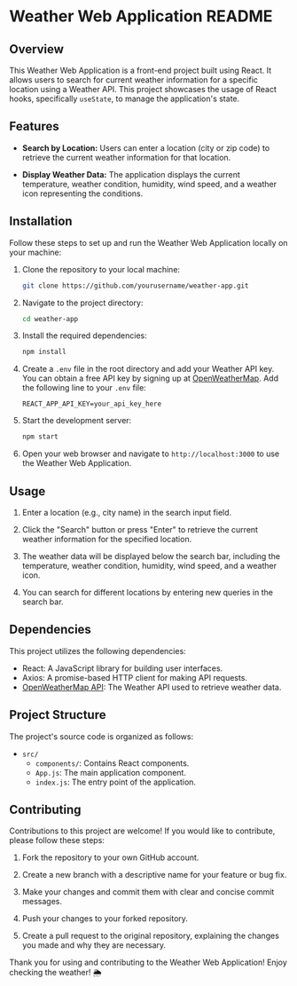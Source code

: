 
# Weather Web Application README

## Overview

This Weather Web Application is a front-end project built using React. It allows users to search for current weather information for a specific location using a Weather API. This project showcases the usage of React hooks, specifically `useState`, to manage the application's state.

## Features

- **Search by Location:** Users can enter a location (city or zip code) to retrieve the current weather information for that location.

- **Display Weather Data:** The application displays the current temperature, weather condition, humidity, wind speed, and a weather icon representing the conditions.

## Installation

Follow these steps to set up and run the Weather Web Application locally on your machine:

1. Clone the repository to your local machine:

   ```bash
   git clone https://github.com/yourusername/weather-app.git
   ```

2. Navigate to the project directory:

   ```bash
   cd weather-app
   ```

3. Install the required dependencies:

   ```bash
   npm install
   ```

4. Create a `.env` file in the root directory and add your Weather API key. You can obtain a free API key by signing up at [OpenWeatherMap](https://openweathermap.org/). Add the following line to your `.env` file:

   ```env
   REACT_APP_API_KEY=your_api_key_here
   ```

5. Start the development server:

   ```bash
   npm start
   ```

6. Open your web browser and navigate to `http://localhost:3000` to use the Weather Web Application.

## Usage

1. Enter a location (e.g., city name) in the search input field.

2. Click the "Search" button or press "Enter" to retrieve the current weather information for the specified location.

3. The weather data will be displayed below the search bar, including the temperature, weather condition, humidity, wind speed, and a weather icon.

4. You can search for different locations by entering new queries in the search bar.

## Dependencies

This project utilizes the following dependencies:

- React: A JavaScript library for building user interfaces.
- Axios: A promise-based HTTP client for making API requests.
- [OpenWeatherMap API](https://openweathermap.org/): The Weather API used to retrieve weather data.

## Project Structure

The project's source code is organized as follows:

- `src/`
  - `components/`: Contains React components.
  - `App.js`: The main application component.
  - `index.js`: The entry point of the application.

## Contributing

Contributions to this project are welcome! If you would like to contribute, please follow these steps:

1. Fork the repository to your own GitHub account.

2. Create a new branch with a descriptive name for your feature or bug fix.

3. Make your changes and commit them with clear and concise commit messages.

4. Push your changes to your forked repository.

5. Create a pull request to the original repository, explaining the changes you made and why they are necessary.

Thank you for using and contributing to the Weather Web Application! Enjoy checking the weather! 🌦️
```